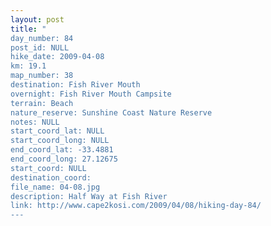 ```yaml
---
layout: post
title: "
day_number: 84
post_id: NULL
hike_date: 2009-04-08
km: 19.1
map_number: 38
destination: Fish River Mouth
overnight: Fish River Mouth Campsite
terrain: Beach
nature_reserve: Sunshine Coast Nature Reserve
notes: NULL
start_coord_lat: NULL
start_coord_long: NULL
end_coord_lat: -33.4881
end_coord_long: 27.12675
start_coord: NULL
destination_coord: 
file_name: 04-08.jpg
description: Half Way at Fish River
link: http://www.cape2kosi.com/2009/04/08/hiking-day-84/
---
```


